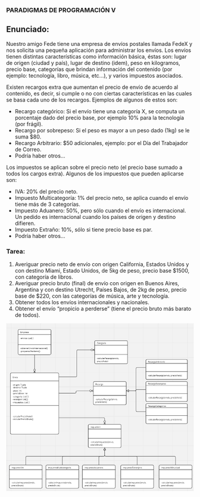### PARADIGMAS DE PROGRAMACIÓN V
## Enunciado:

Nuestro amigo Fede tiene una empresa de envíos postales llamada FedeX y nos solicita
una pequeña aplicación para administrar los envíos. Los envíos tienen distintas
características como información básica, éstas son: lugar de origen (ciudad y país), lugar de
destino (idem), peso en kilogramos, precio base, categorías que brindan información del
contenido (por ejemplo: tecnología, libro, música, etc...), y varios impuestos asociados.

Existen recargos extra que aumentan el precio de envío de acuerdo al contenido, es decir,
si cumple o no con ciertas características en las cuales se basa cada uno de los recargos.
Ejemplos de algunos de estos son:

- Recargo categórico: Si el envío tiene una categoría X, se computa un porcentaje
dado del precio base, por ejemplo 10% para la tecnología (por frágil). 
- Recargo por sobrepeso: Si el peso es mayor a un peso dado (1kg) se le suma $80.
- Recargo Arbitrario: $50 adicionales, ejemplo: por el Día del Trabajador de Correo.
- Podría haber otros...

Los impuestos se aplican sobre el precio neto (el precio base sumado a todos los cargos
extra). Algunos de los impuestos que pueden aplicarse son:

- IVA: 20% del precio neto.
- Impuesto Multicategoría: 1% del precio neto, se aplica cuando el envío tiene más de
3 categorías.
- Impuesto Aduanero: 50%, pero sólo cuando el envío es internacional. Un pedido es
internacional cuando los países de origen y destino difieren.
- Impuesto Extraño: 10%, sólo si tiene precio base es par.
- Podría haber otros...

### Tarea:

1. Averiguar precio neto de envío con origen California, Estados Unidos y con destino
Miami, Estado Unidos, de 5kg de peso, precio base $1500, con categoría de libros.
2. Averiguar precio bruto (final) de envío con origen en Buenos Aires, Argentina y con
destino Utrecht, Países Bajos, de 2kg de peso, precio base de $220, con las
categorías de música, arte y tecnología.
3. Obtener todos los envíos internacionales y nacionales.
4. Obtener el envío “propicio a perderse” (tiene el precio bruto más barato de todos).


![img.png](img.png)